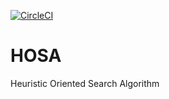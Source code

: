 [![CircleCI](https://circleci.com/gh/Dntfreitas/HOSA/tree/main.svg?style=svg)](https://circleci.com/gh/Dntfreitas/HOSA/tree/main)

# HOSA

Heuristic Oriented Search Algorithm
